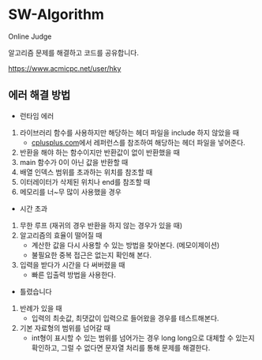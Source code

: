 # SW-Algorithm
Online Judge

알고리즘 문제를 해결하고 코드를 공유합니다. 

https://www.acmicpc.net/user/hky

## 에러 해결 방법
- 런타임 에러
1. 라이브러리 함수를 사용하지만 해당하는 헤더 파일을 include 하지 않았을 때
     * [cplusplus.com](http://www.cplusplus.com/)에서 레퍼런스를 참조하여 해당하는 헤더 파일을 넣어준다.
2. 반환을 해야 하는 함수이지만 반환값이 없이 반환했을 때
3. main 함수가 0이 아닌 값을 반환할 때
4. 배열 인덱스 범위를 초과하는 위치를 참조할 때
5. 이터레이터가 삭제된 위치나 end를 참조할 때
6. 메모리를 너~무 많이 사용했을 경우

- 시간 초과
1. 무한 루프 (재귀의 경우 반환을 하지 않는 경우가 있을 때)
2. 알고리즘의 효율이 떨어질 때
    * 계산한 값을 다시 사용할 수 있는 방법을 찾아본다. (메모이제이션)
    * 불필요한 중복 접근은 없는지 확인해 본다.
3. 입력을 받다가 시간을 다 써버렸을 때
    * 빠른 입출력 방법을 사용한다.

- 틀렸습니다
1. 반례가 있을 때
    * 입력의 최솟값, 최댓값이 입력으로 들어왔을 경우를 테스트해본다.
2. 기본 자료형의 범위를 넘어갈 때
    * int형이 표시할 수 있는 범위를 넘어가는 경우 long long으로 대체할 수 있는지 확인하고, 그럴 수 없다면 문자열 처리를 통해 문제를 해결한다.
